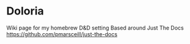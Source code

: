 # Doloria
Wiki page for my homebrew D&amp;D setting
Based around Just The Docs
https://github.com/pmarsceill/just-the-docs
